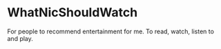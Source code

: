 # WhatNicShouldWatch
For people to recommend entertainment for me. To read, watch, listen to and play.
